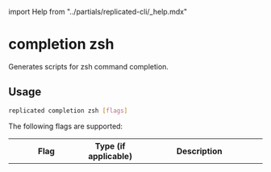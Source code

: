 import Help from "../partials/replicated-cli/_help.mdx"

# completion zsh

Generates scripts for zsh command completion.

## Usage

```bash
replicated completion zsh [flags]
```

The following flags are supported:

<table>
  <tr>
    <th width="30%">Flag</th>
    <th width="20%">Type (if applicable)</th>
    <th width="50%">Description</th>
  </tr>
  <Help/>
</table>